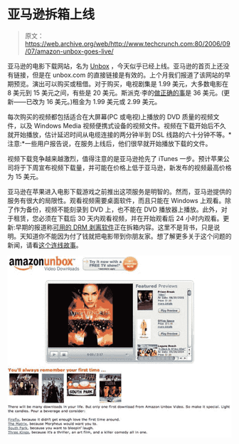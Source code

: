 # 亚马逊拆箱上线

> 原文：<https://web.archive.org/web/http://www.techcrunch.com:80/2006/09/07/amazon-unbox-goes-live/>

 [](https://web.archive.org/web/20230225204154/http://www.unbox.com/) 亚马逊的电影下载网站，名为 [Unbox](https://web.archive.org/web/20230225204154/http://unbox.com/) ，今天似乎已经上线。亚马逊的首页上还没有链接，但是在 unbox.com 的直接链接是有效的。上个月我们报道了该网站的早期预览。演出可以购买或租借。对于购买，电视剧集是 1.99 美元，大多数电影在 8 美元到 15 美元之间，有些是 20 美元。斯派克·李的[做正确的事](https://web.archive.org/web/20230225204154/http://www.amazon.com/Do-the-Right-Thing/dp/B000I9VOGW/sr=1-1/qid=1157669939/ref=sr_1_1/102-0993985-1617708?ie=UTF8&s=digital-video)是 36 美元。(更新——已改为 16 美元。)租金为 1.99 美元或 2.99 美元。

每次购买的视频都包括适合在大屏幕(PC 或电视)上播放的 DVD 质量的视频文件，以及 Windows Media 视频便携式设备的视频文件。视频在下载开始后不久就开始播放，估计延迟时间从电缆连接的两分钟半到 DSL 线路的六十分钟不等。*注意:*一些用户报告说，在服务上线后，他们很早就开始播放下载的文件。

视频下载竞争越来越激烈，值得注意的是亚马逊抢先了 iTunes 一步。预计苹果公司将于下周宣布视频下载量，并可能在价格上低于亚马逊，新发布的视频最高价格为 15 美元。

亚马逊在苹果进入电影下载游戏之前推出这项服务是明智的。然而，亚马逊提供的服务有很大的局限性。观看视频需要桌面软件，而且只能在 Windows 上观看。除了作为备份，视频不能刻录到 DVD 上，也不能在 DVD 播放器上播放。此外，对于租赁，您必须在下载后 30 天内观看视频，并在开始观看后 24 小时内观看。更新:早期的报道称[可用的 DRM 剥离软件](https://web.archive.org/web/20230225204154/http://www.engadget.com/2006/08/25/fairuse4wm-strips-windows-media-drm/)正在拆箱内容。这里不是背书，只是说明。天知道你不能因为付了钱就把电影带到你朋友家。想了解更多关于这个问题的新闻，请看[这个连线故事](https://web.archive.org/web/20230225204154/http://www.wired.com/news/columns/0,71738-0.html)。

![](img/b8a5ddd5667e312cd02e2dd60e6e2e1a.png)